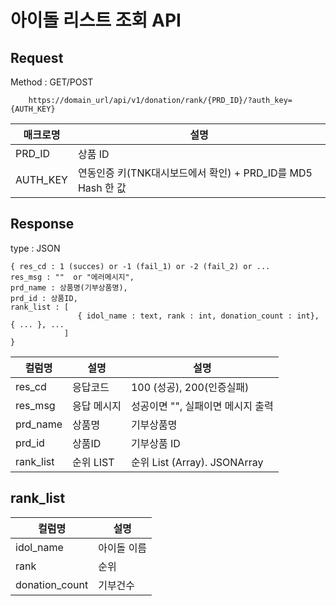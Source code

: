 # 아이돌 리스트 조회 API

## Request  

Method : GET/POST

        https://domain_url/api/v1/donation/rank/{PRD_ID}/?auth_key={AUTH_KEY} 


| 매크로명  | 설명   |
|--|--|
| PRD_ID | 상품 ID  |
| AUTH_KEY  | 연동인증 키(TNK대시보드에서 확인) + PRD_ID를 MD5 Hash 한 값 |



## Response
type : JSON

    { res_cd : 1 (succes) or -1 (fail_1) or -2 (fail_2) or ...
    res_msg : ""  or "에러메시지",
    prd_name : 상품명(기부상품명),
    prd_id : 상품ID,
    rank_list : [
                   { idol_name : text, rank : int, donation_count : int}, { ... }, ...
                ]
    }
  

| 컬럼명| 설명   | 설명 |
|--|--|--|
| res_cd | 응답코드  | 100 (성공), 200(인증실패) |
| res_msg | 응답 메시지  | 성공이면 "", 실패이면 메시지 출력
| prd_name | 상품명  | 기부상품명
| prd_id | 상품ID  | 기부상품 ID
| rank_list | 순위 LIST  | 순위 List (Array). JSONArray



## rank_list

| 컬럼명| 설명   |
|--|--|
| idol_name | 아이돌 이름  |
| rank | 순위  |
| donation_count | 기부건수  |


